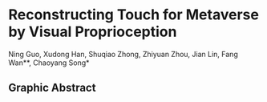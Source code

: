 # Reconstructing Touch for Metaverse by Visual Proprioception
Ning Guo, Xudong Han, Shuqiao Zhong, Zhiyuan Zhou, Jian Lin, Fang Wan**, Chaoyang Song*

## Graphic Abstract
